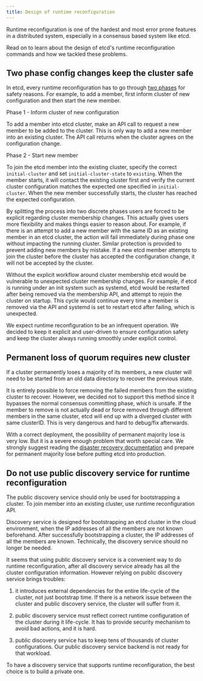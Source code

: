 ```yaml
---
title: Design of runtime reconfiguration
---
```


Runtime reconfiguration is one of the hardest and most error prone features in a distributed system, especially in a consensus based system like etcd.

Read on to learn about the design of etcd's runtime reconfiguration commands and how we tackled these problems.

## Two phase config changes keep the cluster safe

In etcd, every runtime reconfiguration has to go through [two phases][add-member] for safety reasons. For example, to add a member, first inform cluster of new configuration and then start the new member.

Phase 1 - Inform cluster of new configuration

To add a member into etcd cluster, make an API call to request a new member to be added to the cluster. This is only way to add a new member into an existing cluster. The API call returns when the cluster agrees on the configuration change.

Phase 2 - Start new member

To join the etcd member into the existing cluster, specify the correct `initial-cluster` and set `initial-cluster-state` to `existing`. When the member starts, it will contact the existing cluster first and verify the current cluster configuration matches the expected one specified in `initial-cluster`. When the new member successfully starts, the cluster has reached the expected configuration.

By splitting the process into two discrete phases users are forced to be explicit regarding cluster membership changes. This actually gives users more flexibility and makes things easier to reason about. For example, if there is an attempt to add a new member with the same ID as an existing member in an etcd cluster, the action will fail immediately during phase one without impacting the running cluster. Similar protection is provided to prevent adding new members by mistake. If a new etcd member attempts to join the cluster before the cluster has accepted the configuration change, it will not be accepted by the cluster.

Without the explicit workflow around cluster membership etcd would be vulnerable to unexpected cluster membership changes. For example, if etcd is running under an init system such as systemd, etcd would be restarted after being removed via the membership API, and attempt to rejoin the cluster on startup. This cycle would continue every time a member is removed via the API and systemd is set to restart etcd after failing, which is unexpected.

We expect runtime reconfiguration to be an infrequent operation. We decided to keep it explicit and user-driven to ensure configuration safety and keep the cluster always running smoothly under explicit control.

## Permanent loss of quorum requires new cluster

If a cluster permanently loses a majority of its members, a new cluster will need to be started from an old data directory to recover the previous state.

It is entirely possible to force removing the failed members from the existing cluster to recover. However, we decided not to support this method since it bypasses the normal consensus committing phase, which is unsafe. If the member to remove is not actually dead or force removed through different members in the same cluster, etcd will end up with a diverged cluster with same clusterID. This is very dangerous and hard to debug/fix afterwards.

With a correct deployment, the possibility of permanent majority lose is very low. But it is a severe enough problem that worth special care. We strongly suggest reading the [disaster recovery documentation][disaster-recovery] and prepare for permanent majority lose before putting etcd into production.

## Do not use public discovery service for runtime reconfiguration

The public discovery service should only be used for bootstrapping a cluster. To join member into an existing cluster, use runtime reconfiguration API.

Discovery service is designed for bootstrapping an etcd cluster in the cloud environment, when the IP addresses of all the members are not known beforehand. After successfully bootstrapping a cluster, the IP addresses of all the members are known. Technically, the discovery service should no longer be needed.

It seems that using public discovery service is a convenient way to do runtime reconfiguration, after all discovery service already has all the cluster configuration information. However relying on public discovery service brings troubles:

1. it introduces external dependencies for the entire life-cycle of the cluster, not just bootstrap time. If there is a network issue between the cluster and public discovery service, the cluster will suffer from it.

2. public discovery service must reflect correct runtime configuration of the cluster during it life-cycle. It has to provide security mechanism to avoid bad actions, and it is hard.

3. public discovery service has to keep tens of thousands of cluster configurations. Our public discovery service backend is not ready for that workload.

To have a discovery service that supports runtime reconfiguration, the best choice is to build a private one.

[add-member]: ../runtime-configuration/#add-a-new-member
[disaster-recovery]: ../recovery/
